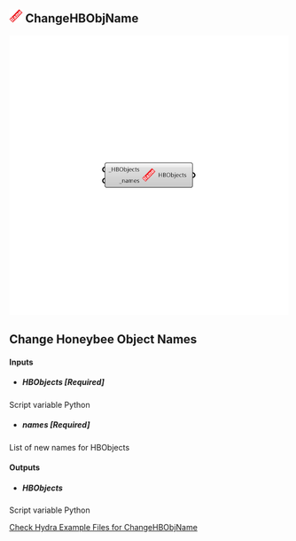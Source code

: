 ## ![](../../images/icons/ChangeHBObjName.png) ChangeHBObjName

![](../../images/components/ChangeHBObjName.png)

Change Honeybee Object Names
 -
 

#### Inputs
* ##### HBObjects [Required]
Script variable Python
* ##### names [Required]
List of new names for HBObjects

#### Outputs
* ##### HBObjects
Script variable Python


[Check Hydra Example Files for ChangeHBObjName](https://hydrashare.github.io/hydra/index.html?keywords=Honeybee_ChangeHBObjName)